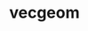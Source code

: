 ---
title: "vecgeom"
layout: cache
categories: [package, develop-2025-01-26]
meta: {"versions": ["1.2.10"], "compilers": ["gcc@=11.4.0"], "oss": ["ubuntu22.04"], "platforms": ["linux"], "targets": ["x86_64_v3"], "stacks": ["hep", "root"], "num_specs": 1, "num_specs_by_stack": {"hep": 1, "root": 1}}
spec_details: [{"hash": "4l7rkwamidkkamy2go4ibh6utduth6xz", "compiler": "gcc@=11.4.0", "versions": ["1.2.10"], "os": "ubuntu22.04", "platform": "linux", "target": "x86_64_v3", "variants": ["build_system=cmake", "build_type=Release", "~cuda", "cxxstd=20", "+gdml", "+geant4", "generator=make", "~ipo", "+root", "+shared"], "stacks": ["hep", "root"], "size": "-", "tarball": "https://binaries.spack.io/develop-2025-01-26/build_cache/linux-ubuntu22.04-x86_64_v3/gcc-11.4.0/vecgeom-1.2.10/linux-ubuntu22.04-x86_64_v3-gcc-11.4.0-vecgeom-1.2.10-4l7rkwamidkkamy2go4ibh6utduth6xz.spack"}]
---